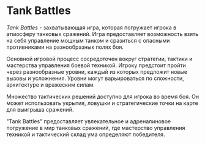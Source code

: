 # Tank Battles

*Tank Battles* - захватывающая игра, которая погружает игрока в атмосферу танковых сражений. Игра предоставляет возможность взять на себя управление мощным танком и сразиться с опасными противниками на разнообразных полях боя.

Основной игровой процесс сосредоточен вокруг стратегии, тактики и мастерства управления боевой техникой. Игроку предстоит пройти через разнообразные уровни, каждый из которых предложит новые вызовы и усложнения. Уровни могут варьироваться по сложности, архитектуре и вражеским силам.

Множество тактических решений доступно для игрока во время боя. Он может использовать укрытия, ловушки и стратегические точки на карте для выигрыша сражений.

"Tank Battles" предоставляет увлекательное и адреналиновое погружение в мир танковых сражений, где мастерство управления техникой и тактический склад ума определяют победителя.
